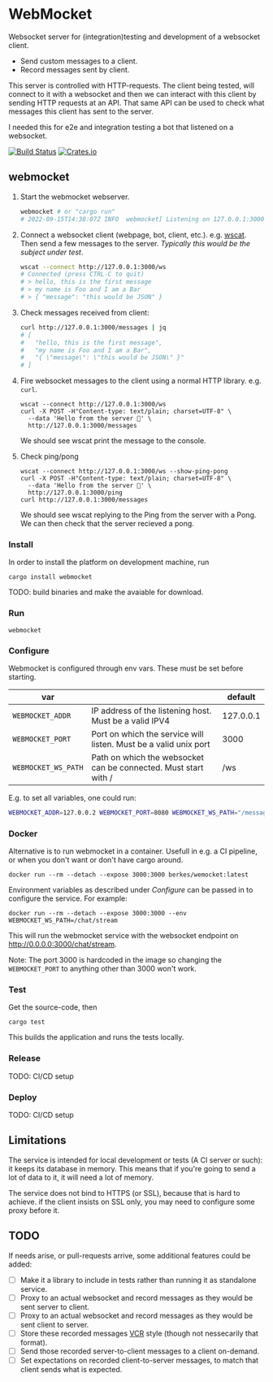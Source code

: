 # WebMocket

Websocket server for (integration)testing and development of a websocket client.

* Send custom messages to a client.
* Record messages sent by client.

This server is controlled with HTTP-requests. The client being tested, will
connect to it with a websocket and then we can interact with this client by
sending HTTP requests at an API. That same API can be used to check what
messages this client has sent to the server.

I needed this for e2e and integration testing a bot that listened on
a websocket.

[![Build Status](https://github.com/berkes/webmocket/actions/workflows/rust.yml/badge.svg)](https://github.com/berkes/webmocket/actions)
[![Crates.io](https://img.shields.io/crates/d/webmocket)](https://crates.io/crates/webmocket)

## webmocket

1. Start the webmocket webserver.
    ```bash
    webmocket # or "cargo run"
    # 2022-09-15T14:38:07Z INFO  webmocket] Listening on 127.0.0.1:3000
    ```

2. Connect a websocket client (webpage, bot, client, etc.). e.g.
   [wscat](https://github.com/websockets/wscat). Then send a few messages to
   the server. *Typically this would be the subject under test*.
    ```bash
    wscat --connect http://127.0.0.1:3000/ws
    # Connected (press CTRL-C to quit)
    # > hello, this is the first message
    # > my name is Foo and I am a Bar
    # > { "message": "this would be JSON" }
    ```

3. Check messages received from client:
    ```bash
    curl http://127.0.0.1:3000/messages | jq
    # [
    #   "hello, this is the first message",
    #   "my name is Foo and I am a Bar",
    #   "{ \"message\": \"this would be JSON\" }"
    # ]
    ```

4. Fire websocket messages to the client using a normal HTTP library. e.g. `curl`.
    ```
    wscat --connect http://127.0.0.1:3000/ws
    curl -X POST -H"Content-type: text/plain; charset=UTF-8" \
      --data 'Hello from the server 👋' \
      http://127.0.0.1:3000/messages
    ```
    We should see wscat print the message to the console.

6. Check ping/pong
    ```
    wscat --connect http://127.0.0.1:3000/ws --show-ping-pong
    curl -X POST -H"Content-type: text/plain; charset=UTF-8" \
      --data 'Hello from the server 👋' \
      http://127.0.0.1:3000/ping
    curl http://127.0.0.1:3000/messages
    ```
    We should see wscat replying to the Ping from the server with a Pong.
    We can then check that the server recieved a pong.

### Install

In order to install the platform on development machine, run

    cargo install webmocket

TODO: build binaries and make the avaiable for download.

### Run

    webmocket


### Configure

Webmocket is configured through env vars. These must be set before starting.

| var     |          | default |
|---------|----------|---------|
| `WEBMOCKET_ADDR` | IP address of the listening host. Must be a valid IPV4 | 127.0.0.1 |
| `WEBMOCKET_PORT` | Port on which the service will listen. Must be a valid unix port | 3000 |
| `WEBMOCKET_WS_PATH` | Path on which the websocket can be connected. Must start with / | /ws |

E.g. to set all variables, one could run:
```bash
WEBMOCKET_ADDR=127.0.0.2 WEBMOCKET_PORT=8080 WEBMOCKET_WS_PATH="/messages/user" cargo run
```

### Docker

Alternative is to run webmocket in a container. Usefull in e.g. a CI pipeline,
or when you don't want or don't have cargo around.

`docker run --rm --detach --expose 3000:3000 berkes/wemocket:latest`

Environment variables as described under *Configure* can be passed in to
configure the service. For example:

`docker run --rm --detach --expose 3000:3000 --env WEBMOCKET_WS_PATH=/chat/stream`

This will run the webmocket service with the websocket endpoint on
http://0.0.0.0:3000/chat/stream.

Note: The port 3000 is hardcoded in the image so changing the `WEBMOCKET_PORT`
to anything other than 3000 won't work.

### Test

Get the source-code, then

    cargo test

This builds the application and runs the tests locally.

### Release

TODO: CI/CD setup

### Deploy

TODO: CI/CD setup

## Limitations

The service is intended for local development or tests (A CI server or such):
it keeps its database in memory. This means that if you're going to send a lot
of data to it, it will need a lot of memory.

The service does not bind to HTTPS (or SSL), because that is hard to achieve.
if the client insists on SSL only, you may need to configure some proxy before
it.

## TODO

If needs arise, or pull-requests arrive, some additional features could be added:

* [ ] Make it a library to include in tests rather than running it as standalone service.
* [ ] Proxy to an actual websocket and record messages as they would be sent server to client.
* [ ] Proxy to an actual websocket and record messages as they would be sent client to server.
* [ ] Store these recorded messages [VCR](https://github.com/vcr/vcr) style (though not nessecarily that format).
* [ ] Send those recorded server-to-client messages to a client on-demand.
* [ ] Set expectations on recorded client-to-server messages, to match that client sends what is expected.
